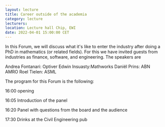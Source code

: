 ```yaml
---
layout: lecture
title: Career outside of the academia
category: lecture
lecturers: 
location: Lecture hall Chip, EWI
date: 2022-04-01 15:00:00 CET
---
```


In this Forum, we will discuss what it's like to enter the industry after doing a PhD in mathematics (or related fields). For this we have invited guests from industries as finance, software, and engineering. The speakers are

Andrea Fontanari: Optiver
Edwin Insuasty:Mathworks
Daniël Prins: ABN AMRO
Roel Tielen: ASML



The program for this Forum is the following:

16:00 opening

16:05 Introduction of the panel

16:20 Panel with questions from the board and the audience

17:30 Drinks at the Civil Engineering pub

